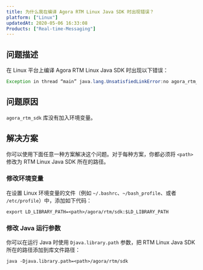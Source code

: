 ```yaml
---
title: 为什么我在编译 Agora RTM Linux Java SDK 时出现错误？
platform: ["Linux"]
updatedAt: 2020-05-06 16:33:08
Products: ["Real-time-Messaging"]
---
```


## 问题描述

在 Linux 平台上编译 Agora RTM Linux Java SDK 时出现以下错误：

```java
Exception in thread “main” java.lang.UnsatisfiedLinkError:no agora_rtm_sdk in java.library.path
```

## 问题原因

`agora_rtm_sdk` 库没有加入环境变量。

## 解决方案

你可以使用下面任意一种方案解决这个问题。对于每种方案，你都必须将 `<path>` 修改为 RTM Linux Java SDK 所在的路径。

### 修改环境变量

在设置 Linux 环境变量的文件（例如 `~/.bashrc`、`~/bash_profile`、或者 `/etc/profile`）中，添加如下代码：

```shell
export LD_LIBRARY_PATH=<path>/agora/rtm/sdk:$LD_LIBRARY_PATH
```

### 修改 Java 运行参数

你可以在运行 Java 时使用 `Djava.library.path` 参数，把 RTM Linux Java SDK 所在的路径添加到库文件路径：

```shell
java -Djava.library.path=<path>/agora/rtm/sdk
```

